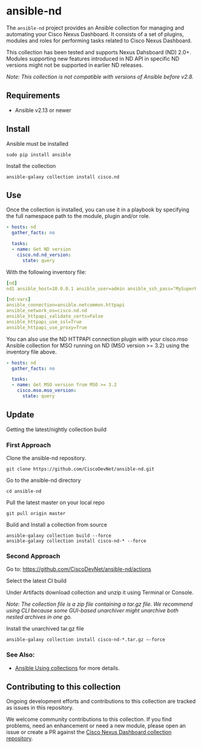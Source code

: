 # ansible-nd

The `ansible-nd` project provides an Ansible collection for managing and automating your Cisco Nexus Dashboard.
It consists of a set of plugins, modules and roles for performing tasks related to Cisco Nexus Dashboard.

This collection has been tested and supports Nexus Dahsboard (ND) 2.0+.
Modules supporting new features introduced in ND API in specific ND versions might not be supported in earlier ND releases.

*Note: This collection is not compatible with versions of Ansible before v2.8.*

## Requirements
- Ansible v2.13 or newer

## Install
Ansible must be installed
```
sudo pip install ansible
```

Install the collection
```
ansible-galaxy collection install cisco.nd
```

## Use
Once the collection is installed, you can use it in a playbook by specifying the full namespace path to the module, plugin and/or role.
```yaml
- hosts: nd
  gather_facts: no

  tasks:
  - name: Get ND version
    cisco.nd.nd_version:
      state: query
```
With the following inventory file:
```yaml
[nd]
nd1 ansible_host=10.0.0.1 ansible_user=admin ansible_ssh_pass="MySuperPassword"

[nd:vars]
ansible_connection=ansible.netcommon.httpapi
ansible_network_os=cisco.nd.nd
ansible_httpapi_validate_certs=False
ansible_httpapi_use_ssl=True
ansible_httpapi_use_proxy=True
```

You can also use the ND HTTPAPI connection plugin with your cisco.mso Ansible collection for MSO running on ND (MSO version >= 3.2) using the inventory file above.
```yaml
- hosts: nd
  gather_facts: no

  tasks:
  - name: Get MSO version from MSO >= 3.2
    cisco.mso.mso_version:
      state: query
```

## Update
Getting the latest/nightly collection build

### First Approach
Clone the ansible-nd repository.
```
git clone https://github.com/CiscoDevNet/ansible-nd.git
```

Go to the ansible-nd directory
```
cd ansible-nd
```

Pull the latest master on your local repo
```
git pull origin master
```

Build and Install a collection from source
```
ansible-galaxy collection build --force
ansible-galaxy collection install cisco-nd-* --force
```

### Second Approach
Go to: https://github.com/CiscoDevNet/ansible-nd/actions

Select the latest CI build

Under Artifacts download collection and unzip it using Terminal or Console.

*Note: The collection file is a zip file containing a tar.gz file. We recommend using CLI because some GUI-based unarchiver might unarchive both nested archives in one go.*

Install the unarchived tar.gz file
```
ansible-galaxy collection install cisco-nd-*.tar.gz —-force
```

### See Also:

* [Ansible Using collections](https://docs.ansible.com/ansible/latest/user_guide/collections_using.html) for more details.

## Contributing to this collection

Ongoing development efforts and contributions to this collection are tracked as issues in this repository.

We welcome community contributions to this collection. If you find problems, need an enhancement or need a new module, please open an issue or create a PR against the [Cisco Nexus Dashboard collection repository](https://github.com/CiscoDevNet/ansible-nd/issues).
